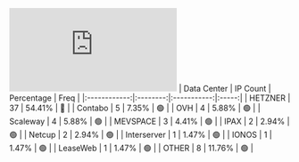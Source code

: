 ![Diagramm](https://github.com/obajay/StateSync-snapshots/blob/main/Projects/Empower/1/README.md)
| Data Center | IP Count | Percentage | Freq |
|:------------:|:--------:|:-----------:|:-----:|
| HETZNER | 37 | 54.41% | 🔴 |
| Contabo | 5 | 7.35% | 🟢 |
| OVH | 4 | 5.88% | 🟢 |
| Scaleway | 4 | 5.88% | 🟢 |
| MEVSPACE | 3 | 4.41% | 🟢 |
| IPAX | 2 | 2.94% | 🟢 |
| Netcup | 2 | 2.94% | 🟢 |
| Interserver | 1 | 1.47% | 🟢 |
| IONOS | 1 | 1.47% | 🟢 |
| LeaseWeb | 1 | 1.47% | 🟢 |
| OTHER | 8 | 11.76% | 🟢 |
